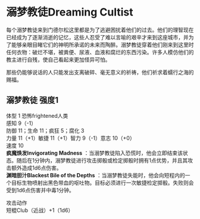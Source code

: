 # 溺梦教徒Dreaming Cultist 

每个溺梦教徒来到门德尔松这里都是为了逃避困扰着他们的过去。他们的理智现在已经成为了逐渐消逝的记忆，这些人忍受了难以言喻的艰辛才来到这座城市，并为了能够亲眼目睹它们的神明所承诺的未来而陶醉。溺梦教徒穿着他们刚来到这里时任何衣物：破烂不堪，被粪便、尿液、血液和腐烂的东西污染。许多人模仿他们的教主进行自残，使自己看起来更加怪异可怕。  

那些仍能够说话的人只能发出支离破碎、毫无意义的祈祷，他们祈求着蠕行之海的赐福。  

## 溺梦教徒 强度1 

体型 1 恐怖frightened人类  
感知 9（-1）  
防御 11；生命 11；疯狂 5；腐化 3  
力量 11（+1）敏捷 11（+1）智力 9（-1）意志 10（+0）  
速度 10  
**疯魔焕发Invigorating Madness**
：当溺梦教徒陷入恐慌时，他会立即结束该状态。随后在1分钟内，溺梦教徒进行攻击掷骰或检定掷骰时拥有1点优势，并且其攻击额外造成1d6点伤害。  
**渊暗胆汁Blackest Bile of the Depths**
：当溺梦教徒失能时，他会向短程内的一个目标生物喷射出黑色带血的呕吐物。目标必须进行一次敏捷检定掷骰。失败则会受到1d6点伤害并中毒1分钟。

攻击动作  
短棍Club（近战）+1（1d6）
